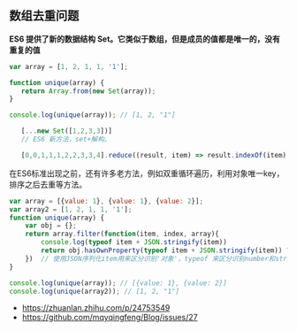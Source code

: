 ## 数组去重问题

**ES6 提供了新的数据结构 Set。它类似于数组，但是成员的值都是唯一的，没有重复的值**

```javascript
var array = [1, 2, 1, 1, '1'];

function unique(array) {
   return Array.from(new Set(array));
}

console.log(unique(array)); // [1, 2, "1"]
```
```javascript
   [...new Set([1,2,3,3])]
   // ES6 新方法，set+解构。
```
```javascript
   [0,0,1,1,1,2,2,3,3,4].reduce((result, item) => result.indexOf(item) === -1 ? result.concat(item) : result, [])
```

在ES6标准出现之前，还有许多老方法，例如双重循环遍历，利用对象唯一key，排序之后去重等方法。

```javascript
var array = [{value: 1}, {value: 1}, {value: 2}];
var array2 = [1, 2, 1, 1, '1'];
function unique(array) {
    var obj = {};
    return array.filter(function(item, index, array){
        console.log(typeof item + JSON.stringify(item))
        return obj.hasOwnProperty(typeof item + JSON.stringify(item)) ? false : (obj[typeof item + JSON.stringify(item)] = true)
    })  // 使用JSON序列化item用来区分识别'对象'，typeof 来区分识别number和string
}

console.log(unique(array)); // [{value: 1}, {value: 2}]
console.log(unique(array2)); // [1, 2, "1"]
```

- https://zhuanlan.zhihu.com/p/24753549
- https://github.com/mqyqingfeng/Blog/issues/27
